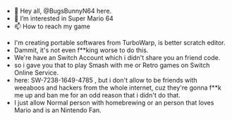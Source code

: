 - 👋 Hey all, @BugsBunnyN64 here.
- 👀 I’m interested in Super Mario 64
- 📫 How to reach my game
<!---
BugsBunnyN64/BugsBunnyN64 is a ✨ special ✨ repository because its `README.md` (this file) appears on your GitHub profile.
You can click the Preview link to take a look at your changes.
--->
- I'm creating portable softwares from TurboWarp, is better scratch editor.
- Dammit, it's not even f**king worse to do this.
- We're have an Switch Account which i didn't share you an friend code.
- so i gave you that to play Smash with me or Retro games on Switch Online Service.
- here: SW-7238-1649-4785 , but i don't allow to be friends with weeaboos and hackers from the whole internet, cuz they're gonna f**k
 me up and ban me for an odd reason that i didn't do that.
- I just allow Normal person with homebrewing or an person that loves Mario and is an Nintendo Fan.
